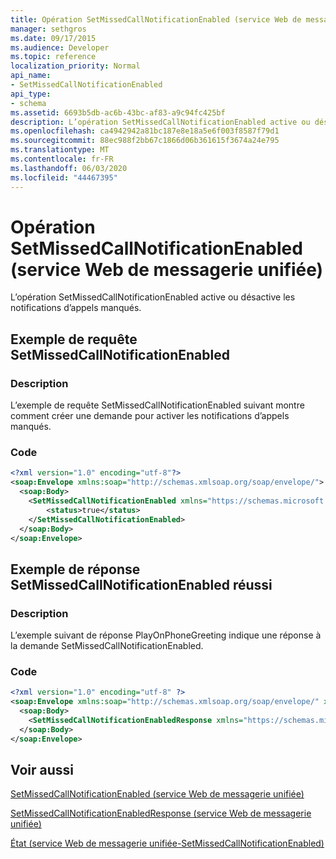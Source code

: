 ```yaml
---
title: Opération SetMissedCallNotificationEnabled (service Web de messagerie unifiée)
manager: sethgros
ms.date: 09/17/2015
ms.audience: Developer
ms.topic: reference
localization_priority: Normal
api_name:
- SetMissedCallNotificationEnabled
api_type:
- schema
ms.assetid: 6693b5db-ac6b-43bc-af83-a9c94fc425bf
description: L’opération SetMissedCallNotificationEnabled active ou désactive les notifications d’appels manqués.
ms.openlocfilehash: ca4942942a81bc187e8e18a5e6f003f8587f79d1
ms.sourcegitcommit: 88ec988f2bb67c1866d06b361615f3674a24e795
ms.translationtype: MT
ms.contentlocale: fr-FR
ms.lasthandoff: 06/03/2020
ms.locfileid: "44467395"
---
```

# <a name="setmissedcallnotificationenabled-operation-um-web-service"></a>Opération SetMissedCallNotificationEnabled (service Web de messagerie unifiée)

L’opération SetMissedCallNotificationEnabled active ou désactive les notifications d’appels manqués.
  
## <a name="setmissedcallnotificationenabled-request-example"></a>Exemple de requête SetMissedCallNotificationEnabled

### <a name="description"></a>Description

L’exemple de requête SetMissedCallNotificationEnabled suivant montre comment créer une demande pour activer les notifications d’appels manqués.
  
### <a name="code"></a>Code

```XML
<?xml version="1.0" encoding="utf-8"?>
<soap:Envelope xmlns:soap="http://schemas.xmlsoap.org/soap/envelope/">
  <soap:Body>
    <SetMissedCallNotificationEnabled xmlns="https://schemas.microsoft.com/exchange/services/2006/messages">
        <status>true</status>
    </SetMissedCallNotificationEnabled>
  </soap:Body>
</soap:Envelope>
```

## <a name="successful-setmissedcallnotificationenabled-response-example"></a>Exemple de réponse SetMissedCallNotificationEnabled réussi

### <a name="description"></a>Description

L’exemple suivant de réponse PlayOnPhoneGreeting indique une réponse à la demande SetMissedCallNotificationEnabled.
  
### <a name="code"></a>Code

```XML
<?xml version="1.0" encoding="utf-8" ?> 
<soap:Envelope xmlns:soap="http://schemas.xmlsoap.org/soap/envelope/" xmlns:xsi="http://www.w3.org/2001/XMLSchema-instance" xmlns:xsd="http://www.w3.org/2001/XMLSchema">
  <soap:Body>
    <SetMissedCallNotificationEnabledResponse xmlns="https://schemas.microsoft.com/exchange/services/2006/messages" /> 
  </soap:Body>
</soap:Envelope>
```

## <a name="see-also"></a>Voir aussi



[SetMissedCallNotificationEnabled (service Web de messagerie unifiée)](setmissedcallnotificationenabled-um-web-service.md)
  
[SetMissedCallNotificationEnabledResponse (service Web de messagerie unifiée)](setmissedcallnotificationenabledresponse-um-web-service.md)
  
[État (service Web de messagerie unifiée-SetMissedCallNotificationEnabled)](status-um-web-servicesetmissedcallnotificationenabled.md)

